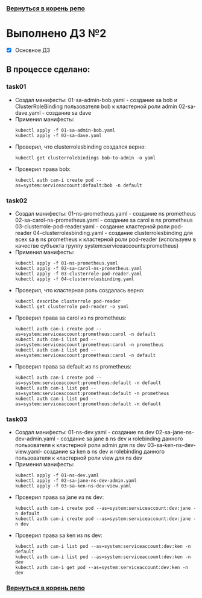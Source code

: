 ### [Вернуться в корень репо](/../../)

# Выполнено ДЗ №2

 - [x] Основное ДЗ

## В процессе сделано:
### task01 
  - Создал манифесты:
    01-sa-admin-bob.yaml - создание sa bob и ClusterRoleBinding пользователя bob к кластерной роли admin
    02-sa-dave.yaml - создание sa dave
  - Применил манифесты:
    ~~~~
    kubectl apply -f 01-sa-admin-bob.yaml
    kubectl apply -f 02-sa-dave.yaml
    ~~~~
  - Проверил, что clusterrolesbinding создался верно:
    ~~~~
    kubectl get clusterrolebindings bob-to-admin -o yaml
    ~~~~
  - Проверил права bob:
    ~~~~
    kubectl auth can-i create pod --as=system:serviceaccount:default:bob -n default
    ~~~~
    
### task02    
 - Создал манифесты:
   01-ns-prometheus.yaml - создание ns  prometheus 
   02-sa-carol-ns-prometheus.yaml - создание sa carol в ns prometheus
   03-clusterrole-pod-reader.yaml - создание кластерной роли pod-reader
   04-clusterrolesbinding.yaml - создание clusterrolesbinding для всех sa в ns prometheus к кластерной роли pod-reader (используем в качестве субъекта группу system:serviceaccounts:prometheus)
  - Применил манифесты:
    ~~~~
    kubectl apply -f 01-ns-prometheus.yaml
    kubectl apply -f 02-sa-carol-ns-prometheus.yaml
    kubectl apply -f 03-clusterrole-pod-reader.yaml
    kubectl apply -f 04-clusterrolesbinding.yaml 
    ~~~~
  - Проверил, что кластерная роль создалась верно:
    ~~~~
    kubectl describe clusterrole pod-reader
    kubectl get clusterrole pod-reader -o yaml
    ~~~~
  - Проверил права sa carol из ns prometheus:
    ~~~~
    kubectl auth can-i create pod --as=system:serviceaccount:prometheus:carol -n default
    kubectl auth can-i list pod --as=system:serviceaccount:prometheus:carol -n prometheus
    kubectl auth can-i list pod --as=system:serviceaccount:prometheus:carol -n default
    ~~~~
  - Проверил права sa default из ns prometheus:
    ~~~~
    kubectl auth can-i create pod --as=system:serviceaccount:prometheus:default -n default
    kubectl auth can-i list pod --as=system:serviceaccount:prometheus:default -n prometheus
    kubectl auth can-i list pod --as=system:serviceaccount:prometheus:default -n default
    ~~~~

### task03    
 - Создал манифесты:
   01-ns-dev.yaml - создание ns dev 
   02-sa-jane-ns-dev-admin.yaml - создание sa jane в ns dev и rolebinding данного пользователя к кластерной роли admin для ns dev
   03-sa-ken-ns-dev-view.yaml- создание sa ken в ns dev и rolebinding данного пользователя к кластерной роли view для ns dev
  - Применил манифесты:
    ~~~~
    kubectl apply -f 01-ns-dev.yaml
    kubectl apply -f 02-sa-jane-ns-dev-admin.yaml
    kubectl apply -f 03-sa-ken-ns-dev-view.yaml
    ~~~~
  - Проверил права sa jane из ns dev:
    ~~~~
    kubectl auth can-i create pod --as=system:serviceaccount:dev:jane -n default
    kubectl auth can-i create pod --as=system:serviceaccount:dev:jane -n dev
    ~~~~
  - Проверил права sa ken из ns dev:
    ~~~~
    kubectl auth can-i list pod --as=system:serviceaccount:dev:ken -n default
    kubectl auth can-i list pod --as=system:serviceaccount:dev:ken -n dev
    kubectl auth can-i get pod --as=system:serviceaccount:dev:ken -n dev
    ~~~~
  
 
### [Вернуться в корень репо](/../../)
